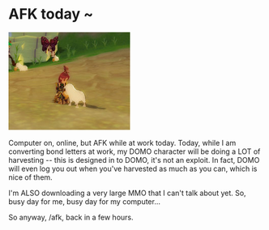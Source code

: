 # AFK today ~

![](../uploads/2008/12/domo-2008-12-16-08-43-01-35.jpg "domo-2008-12-16-08-43-01-35")

Computer on, online, but AFK while at work today. Today, while I am converting bond letters at work, my DOMO character will be doing a LOT of harvesting -- this is designed in to DOMO, it's not an exploit. In fact, DOMO will even log you out when you've harvested as much as you can, which is nice of them.

I'm ALSO downloading a very large MMO that I can't talk about yet. So, busy day for me, busy day for my computer...

So anyway, /afk, back in a few hours.

